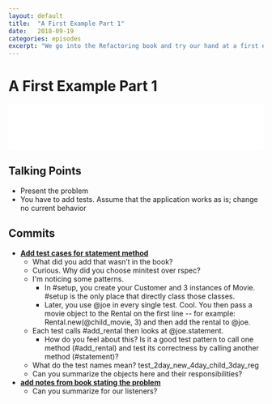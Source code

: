 ```yaml
---
layout: default
title:  "A First Example Part 1"
date:   2018-09-19
categories: episodes
excerpt: "We go into the Refactoring book and try our hand at a first example."
---
```


# A First Example Part 1
<iframe style="border: none" src="//html5-player.libsyn.com/embed/episode/id/7111261/height/90/theme/custom/autoplay/no/autonext/no/thumbnail/yes/preload/no/no_addthis/no/direction/forward/render-playlist/no/custom-color/000000/" height="90" width="100%" scrolling="no"  allowfullscreen webkitallowfullscreen mozallowfullscreen oallowfullscreen msallowfullscreen></iframe>

## Talking Points

- Present the problem
- You have to add tests. Assume that the application works as is; change no current behavior

## Commits

- [**Add test cases for statement method**](https://github.com/stride-nyc/evil_genius_podcast_exercises/commit/7a45e9baff1e3e67b6ba28d87fc62600389a1011)
  - What did you add that wasn’t in the book?
  - Curious. Why did you choose minitest over rspec?
  - I'm noticing some patterns.
    - In #setup, you create your Customer and 3 instances of Movie. #setup is the only place that directly class those classes.
    - Later, you use @joe in every single test. Cool. You then pass a movie object to the Rental on the first line -- for example: Rental.new(@child_movie, 3) and then add the rental to @joe.
  - Each test calls #add_rental then looks at @joe.statement.
    - How do you feel about this? Is it a good test pattern to call one method (#add_rental) and test its correctness by calling another method (#statement)?
  - What do the test names mean? test_2day_new_4day_child_3day_reg
  - Can you summarize the objects here and their responsibilities?
- [**add notes from book stating the problem**](https://github.com/stride-nyc/evil_genius_podcast_exercises/commit/cece5872ac35a32ab41fdd04def53ae3201cbdd9)
  - Can you summarize for our listeners?

